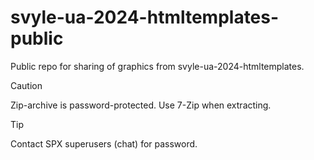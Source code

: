 # svyle-ua-2024-htmltemplates-public
Public repo for sharing of graphics from svyle-ua-2024-htmltemplates.

> [!CAUTION]
> Zip-archive is password-protected. Use 7-Zip when extracting.

> [!TIP]
> Contact SPX superusers (chat) for password.
